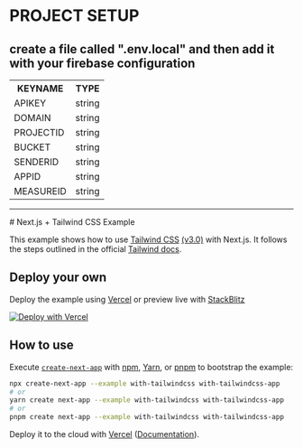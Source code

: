 # PROJECT SETUP

## create a file called ".env.local" and then add it with your firebase configuration

<table>
   <tr>
   <th>KEYNAME</th>
   <th>TYPE</td>
</tr>
   <tr>
   <td>APIKEY</td>
   <td>string</td>
</tr>
  <tr>
   <td>DOMAIN</td>
   <td>string</td>
</tr>
 <tr>
   <td>PROJECTID</td>
   <td>string</td>
</tr>
 <tr>
   <td>BUCKET</td>
   <td>string</td>
</tr>
 <tr>
   <td>SENDERID</td>
   <td>string</td>
</tr>
 <tr>
   <td>APPID</td>
   <td>string</td>
</tr>
 <tr>
   <td>MEASUREID</td>
   <td>string</td>
</tr>
</table>
<hr />
# Next.js + Tailwind CSS Example

This example shows how to use [Tailwind CSS](https://tailwindcss.com/) [(v3.0)](https://tailwindcss.com/blog/tailwindcss-v3) with Next.js. It follows the steps outlined in the official [Tailwind docs](https://tailwindcss.com/docs/guides/nextjs).

## Deploy your own

Deploy the example using [Vercel](https://vercel.com?utm_source=github&utm_medium=readme&utm_campaign=next-example) or preview live with [StackBlitz](https://stackblitz.com/github/vercel/next.js/tree/canary/examples/with-tailwindcss)

[![Deploy with Vercel](https://vercel.com/button)](https://vercel.com/new/git/external?repository-url=https://github.com/vercel/next.js/tree/canary/examples/with-tailwindcss&project-name=with-tailwindcss&repository-name=with-tailwindcss)

## How to use

Execute [`create-next-app`](https://github.com/vercel/next.js/trvcee/canary/packages/create-next-app) with [npm](https://docs.npmjs.com/cli/init), [Yarn](https://yarnpkg.com/lang/en/docs/cli/create/), or [pnpm](https://pnpm.io) to bootstrap the example:

```bash
npx create-next-app --example with-tailwindcss with-tailwindcss-app
# or
yarn create next-app --example with-tailwindcss with-tailwindcss-app
# or
pnpm create next-app --example with-tailwindcss with-tailwindcss-app
```

Deploy it to the cloud with [Vercel](https://vercel.com/new?utm_source=github&utm_medium=readme&utm_campaign=next-example) ([Documentation](https://nextjs.org/docs/deployment)).
